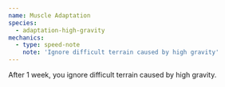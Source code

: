 ```yaml
---
name: Muscle Adaptation
species:
  - adaptation-high-gravity
mechanics:
  - type: speed-note
    note: 'Ignore difficult terrain caused by high gravity'
---
```

After 1 week, you ignore difficult terrain caused by high gravity.
